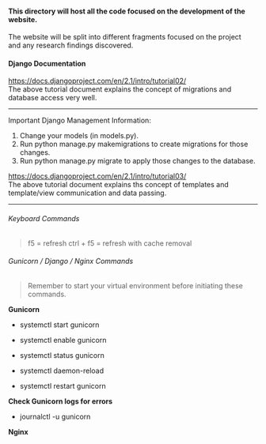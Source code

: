 #### This directory will host all the code focused on the development of the website.  
The website will be split into different fragments focused on the project  
and any research findings discovered.  

#### Django Documentation
https://docs.djangoproject.com/en/2.1/intro/tutorial02/  
The above tutorial document explains the concept of migrations and database access very well.

---

Important Django Management Information:

1. Change your models (in models.py).  
2. Run python manage.py makemigrations to create migrations for those changes.  
3. Run python manage.py migrate to apply those changes to the database.

https://docs.djangoproject.com/en/2.1/intro/tutorial03/  
The above tutorial document explains ths concept of templates and template/view communication and data passing.  

---
###### Keyboard Commands
> f5 = refresh
> ctrl + f5 = refresh with cache removal

###### Gunicorn / Django / Nginx Commands

> Remember to start your virtual environment before initiating these commands.  

**Gunicorn**

- systemctl start gunicorn  
- systemctl enable gunicorn  
- systemctl status gunicorn  

- systemctl daemon-reload  
- systemctl restart gunicorn  

**Check Gunicorn logs for errors**  

- journalctl -u gunicorn

**Nginx**

